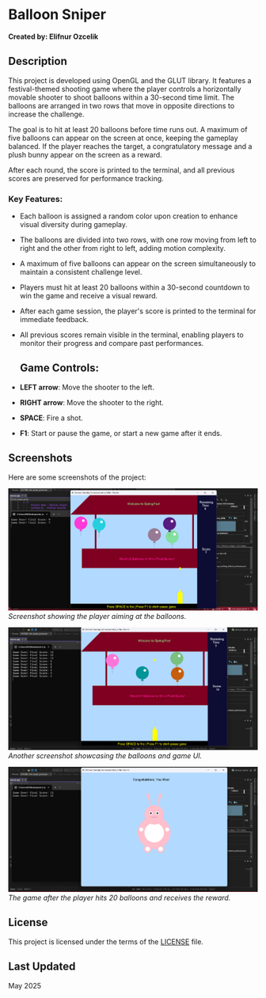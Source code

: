 # Balloon Sniper

**Created by: Elifnur Ozcelik**

## Description
This project is developed using OpenGL and the GLUT library. It features a festival-themed shooting game where the player controls a horizontally movable shooter to shoot balloons within a 30-second time limit. The balloons are arranged in two rows that move in opposite directions to increase the challenge.

The goal is to hit at least 20 balloons before time runs out. A maximum of five balloons can appear on the screen at once, keeping the gameplay balanced. If the player reaches the target, a congratulatory message and a plush bunny appear on the screen as a reward.

After each round, the score is printed to the terminal, and all previous scores are preserved for performance tracking.

### Key Features:
- Each balloon is assigned a random color upon creation to enhance visual diversity during gameplay.  
- The balloons are divided into two rows, with one row moving from left to right and the other from right to left, adding motion complexity.
- A maximum of five balloons can appear on the screen simultaneously to maintain a consistent challenge level.
- Players must hit at least 20 balloons within a 30-second countdown to win the game and receive a visual reward.
- After each game session, the player's score is printed to the terminal for immediate feedback.
- All previous scores remain visible in the terminal, enabling players to monitor their progress and compare past performances.

  ## Game Controls:
- **LEFT arrow**: Move the shooter to the left.
- **RIGHT arrow**: Move the shooter to the right.
- **SPACE**: Fire a shot.
- **F1**: Start or pause the game, or start a new game after it ends.

## Screenshots  

Here are some screenshots of the project:

![Gameplay Screenshot 1](balloon_sniper_screenshot_0.png)  
*Screenshot showing the player aiming at the balloons.*

![Gameplay Screenshot 2](balloon_sniper_screenshot_1.png)  
*Another screenshot showcasing the balloons and game UI.*

![Gameplay Screenshot 3](balloon_sniper_screenshot_2.png)  
*The game after the player hits 20 balloons and receives the reward.*

## License  

This project is licensed under the terms of the [LICENSE](LICENSE) file.

## Last Updated  

May 2025
